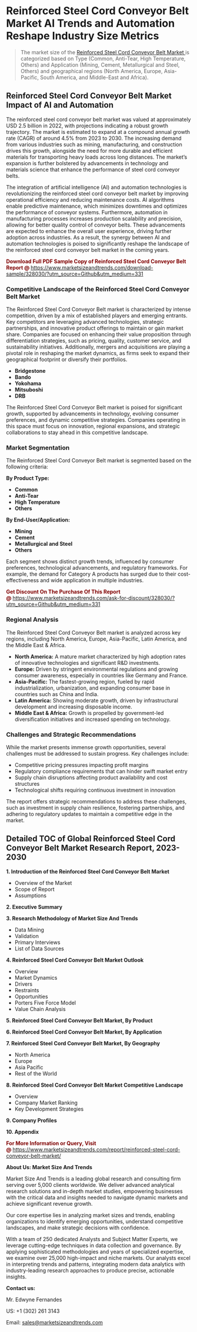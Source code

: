 <h1>Reinforced Steel Cord Conveyor Belt Market AI Trends and Automation Reshape Industry Size Metrics</h1><blockquote><p>The market size of the <a href="https://www.marketsizeandtrends.com/download-sample/328030/?utm_source=Github&amp;utm_medium=331" target="_blank">Reinforced Steel Cord Conveyor Belt Market </a>is categorized based on Type (Common, Anti-Tear, High Temperature, Others) and Application (Mining, Cement, Metallurgical and Steel, Others) and geographical regions (North America, Europe, Asia-Pacific, South America, and Middle-East and Africa).</p></blockquote><p><h2>Reinforced Steel Cord Conveyor Belt Market Impact of AI and Automation</h2><p>The reinforced steel cord conveyor belt market was valued at approximately USD 2.5 billion in 2022, with projections indicating a robust growth trajectory. The market is estimated to expand at a compound annual growth rate (CAGR) of around 4.5% from 2023 to 2030. The increasing demand from various industries such as mining, manufacturing, and construction drives this growth, alongside the need for more durable and efficient materials for transporting heavy loads across long distances. The market’s expansion is further bolstered by advancements in technology and materials science that enhance the performance of steel cord conveyor belts.</p><p>The integration of artificial intelligence (AI) and automation technologies is revolutionizing the reinforced steel cord conveyor belt market by improving operational efficiency and reducing maintenance costs. AI algorithms enable predictive maintenance, which minimizes downtimes and optimizes the performance of conveyor systems. Furthermore, automation in manufacturing processes increases production scalability and precision, allowing for better quality control of conveyor belts. These advancements are expected to enhance the overall user experience, driving further adoption across industries. As a result, the synergy between AI and automation technologies is poised to significantly reshape the landscape of the reinforced steel cord conveyor belt market in the coming years.</p></p><p><strong><span style="color: #800000;">Download Full PDF Sample Copy of Reinforced Steel Cord Conveyor Belt Report @</span>&nbsp;</strong><a href="https://www.marketsizeandtrends.com/download-sample/328030/?utm_source=Github&amp;utm_medium=331">https://www.marketsizeandtrends.com/download-sample/328030/?utm_source=Github&amp;utm_medium=331</a></p><h3>Competitive Landscape of the Reinforced Steel Cord Conveyor Belt Market</h3><p>The Reinforced Steel Cord Conveyor Belt market is characterized by intense competition, driven by a mix of established players and emerging entrants. Key competitors are leveraging advanced technologies, strategic partnerships, and innovative product offerings to maintain or gain market share. Companies are focused on enhancing their value proposition through differentiation strategies, such as pricing, quality, customer service, and sustainability initiatives. Additionally, mergers and acquisitions are playing a pivotal role in reshaping the market dynamics, as firms seek to expand their geographical footprint or diversify their portfolios.</p><p><strong><p><ul><li>Bridgestone </li><li> Bando </li><li> Yokohama </li><li> Mitsuboshi </li><li> DRB</p></li></ul></p></strong></p><p>The Reinforced Steel Cord Conveyor Belt market is poised for significant growth, supported by advancements in technology, evolving consumer preferences, and dynamic competitive strategies. Companies operating in this space must focus on innovation, regional expansions, and strategic collaborations to stay ahead in this competitive landscape.</p><h3>Market Segmentation</h3><p>The Reinforced Steel Cord Conveyor Belt market is segmented based on the following criteria:</p><p><strong>By Product Type:</strong></p><p><strong><p><ul><li>Common </li><li> Anti-Tear </li><li> High Temperature </li><li> Others</p></li></ul></p></strong></p><p><strong>By End-User/Application:</strong></p><p><strong><p><ul><li>Mining </li><li> Cement </li><li> Metallurgical and Steel </li><li> Others</p></li></ul></p></strong></p><p>Each segment shows distinct growth trends, influenced by consumer preferences, technological advancements, and regulatory frameworks. For example, the demand for Category A products has surged due to their cost-effectiveness and wide application in multiple industries.</p><p><strong><span style="color: #800000;">Get Discount On The Purchase Of This Report @&nbsp;</span></strong><a href="https://www.marketsizeandtrends.com/ask-for-discount/328030/?utm_source=Github&amp;utm_medium=331">https://www.marketsizeandtrends.com/ask-for-discount/328030/?utm_source=Github&amp;utm_medium=331</a></p><h3>Regional Analysis</h3><p>The Reinforced Steel Cord Conveyor Belt market is analyzed across key regions, including North America, Europe, Asia-Pacific, Latin America, and the Middle East &amp; Africa.</p><ul><li><strong>North America:</strong> A mature market characterized by high adoption rates of innovative technologies and significant R&amp;D investments.</li><li><strong>Europe:</strong> Driven by stringent environmental regulations and growing consumer awareness, especially in countries like Germany and France.</li><li><strong>Asia-Pacific:</strong> The fastest-growing region, fueled by rapid industrialization, urbanization, and expanding consumer base in countries such as China and India.</li><li><strong>Latin America:</strong> Showing moderate growth, driven by infrastructural development and increasing disposable income.</li><li><strong>Middle East &amp; Africa:</strong> Growth is propelled by government-led diversification initiatives and increased spending on technology.</li></ul><h3>Challenges and Strategic Recommendations</h3><p>While the market presents immense growth opportunities, several challenges must be addressed to sustain progress. Key challenges include:</p><ul><li>Competitive pricing pressures impacting profit margins</li><li>Regulatory compliance requirements that can hinder swift market entry</li><li>Supply chain disruptions affecting product availability and cost structures</li><li>Technological shifts requiring continuous investment in innovation</li></ul><p>The report offers strategic recommendations to address these challenges, such as investment in supply chain resilience, fostering partnerships, and adhering to regulatory updates to maintain a competitive edge in the market.</p><h2>Detailed TOC of Global Reinforced Steel Cord Conveyor Belt Market Research Report, 2023-2030</h2><p><strong>1. Introduction of the Reinforced Steel Cord Conveyor Belt Market</strong></p><ul><li>Overview of the Market</li><li>Scope of Report</li><li>Assumptions&nbsp;</li></ul><p><strong>2. Executive Summary</strong></p><p><strong>3. Research Methodology of <strong>Market Size And Trends</strong></strong></p><ul><li>Data Mining</li><li>Validation</li><li>Primary Interviews</li><li>List of Data Sources&nbsp;</li></ul><p><strong>4. Reinforced Steel Cord Conveyor Belt Market Outlook</strong></p><ul><li>Overview</li><li>Market Dynamics</li><li>Drivers</li><li>Restraints</li><li>Opportunities</li><li>Porters Five Force Model</li><li>Value Chain Analysis&nbsp;</li></ul><p><strong>5. Reinforced Steel Cord Conveyor Belt Market, By Product</strong></p><p><strong>6. Reinforced Steel Cord Conveyor Belt Market, By Application</strong></p><p><strong>7. Reinforced Steel Cord Conveyor Belt Market, By Geography</strong></p><ul><li>North America</li><li>Europe</li><li>Asia Pacific</li><li>Rest of the World&nbsp;</li></ul><p><strong>8. Reinforced Steel Cord Conveyor Belt Market Competitive Landscape</strong></p><ul><li>Overview</li><li>Company Market Ranking</li><li>Key Development Strategies&nbsp;</li></ul><p><strong>9. Company Profiles</strong></p><p><strong>10. Appendix</strong></p><p><strong><span style="color: #800000;">For More Information or Query, Visit @&nbsp;</span></strong><a href="https://www.marketsizeandtrends.com/report/reinforced-steel-cord-conveyor-belt-market/">https://www.marketsizeandtrends.com/report/reinforced-steel-cord-conveyor-belt-market/</a></p><p></p><p><strong>About Us:&nbsp;Market Size And Trends</strong></p><p>Market Size And Trends&nbsp;is a leading global research and consulting firm serving over 5,000 clients worldwide. We deliver advanced analytical research solutions and in-depth market studies, empowering businesses with the critical data and insights needed to navigate dynamic markets and achieve significant revenue growth.</p><p>Our core expertise lies in analyzing market sizes and trends, enabling organizations to identify emerging opportunities, understand competitive landscapes, and make strategic decisions with confidence.</p><p>With a team of 250 dedicated Analysts and Subject Matter Experts, we leverage cutting-edge techniques in data collection and governance. By applying sophisticated methodologies and years of specialized expertise, we examine over 25,000 high-impact and niche markets. Our analysts excel in interpreting trends and patterns, integrating modern data analytics with industry-leading research approaches to produce precise, actionable insights.</p><p><strong>Contact us:</strong></p><p>Mr. Edwyne Fernandes</p><p>US: +1 (302) 261 3143</p><p>Email: <a href="mailto:sales@marketsizeandtrends.com">sales@marketsizeandtrends.com</a>&nbsp;</p>
